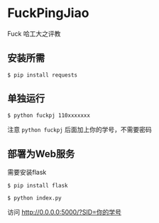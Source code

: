 FuckPingJiao
============

Fuck 哈工大之评教

安装所需
--------

```
$ pip install requests
```

单独运行
--------

```
$ python fuckpj 110xxxxxxx
```

注意 `python fuckpj` 后面加上你的学号，不需要密码


部署为Web服务
-------------

需要安装flask

```
$ pip install flask
```


```
$ python index.py
```

访问 http://0.0.0.0:5000/?SID=你的学号
